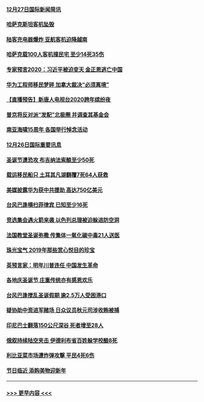 #### [12月27日国际新闻简讯](../pages/prog202/a102738604.md?t=12271955) 
#### [哈萨克斯坦客机坠毁](../pages/prog202/a102738606.md?t=12271955) 
#### [陆客充电器爆炸 亚航客机迫降越南](../pages/prog202/a102738530.md?t=12271955) 
#### [哈萨克载100人客机撞民宅 至少14死35伤](../pages/prog202/a102738485.md?t=12271955) 
#### [专家预言2020：习近平被迫变天 金正恩逃亡中国](../pages/prog202/a102738340.md?t=12271955) 
#### [华为工程师移民梦碎 加拿大裁决“必须离境”](../pages/prog202/a102738306.md?t=12271955) 
#### [【直播预告】新唐人电视台2020跨年缤纷夜](../pages/prog202/a102738273.md?t=12271955) 
#### [普京将反对派“发配”北极圈 并调查其基金会](../pages/prog202/a102738056.md?t=12271955) 
#### [南亚海啸15周年 各国举行悼念活动](../pages/prog202/a102738043.md?t=12271955) 
#### [12月26日国际重要讯息](../pages/prog202/a102737872.md?t=12271955) 
#### [圣诞节遭恐攻 布吉纳法索酿至少50死](../pages/prog202/a102737869.md?t=12271955) 
#### [载运移民船只 土耳其凡湖翻覆7死64人获救](../pages/prog202/a102737839.md?t=12271955) 
#### [美媒披露华为获中共援助 高达750亿美元](../pages/prog202/a102737744.md?t=12271955) 
#### [台风巴逢横扫菲律宾 已知至少16死](../pages/prog202/a102737673.md?t=12271955) 
#### [竞选集会遇火箭来袭 以色列总理被迫躲进防空洞](../pages/prog202/a102737659.md?t=12271955) 
#### [法国教堂圣诞弥撒 传集体一氧化碳中毒21人送医](../pages/prog202/a102737634.md?t=12271955) 
#### [珠光宝气 2019年那些赏心悦目的珍宝](../pages/prog202/a102737509.md?t=12271955) 
#### [英预言家：明年川普连任 中国发生革命](../pages/prog202/a102737473.md?t=12271955) 
#### [各地庆圣诞节 庄重传统亦有感恩欢乐](../pages/prog202/a102737408.md?t=12271955) 
#### [台风巴逢搅乱圣诞假期 逾2.5万人受困港口](../pages/prog202/a102737251.md?t=12271955) 
#### [疑协助中资进军赌场 日众议员秋元司涉收贿被捕](../pages/prog202/a102737233.md?t=12271955) 
#### [印尼巴士翻落150公尺深谷 死者增至28人](../pages/prog202/a102737223.md?t=12271955) 
#### [俄叙持续陆空夹击 伊德利布省百姓躲学校酿8死](../pages/prog202/a102737191.md?t=12271955) 
#### [利比亚菜市场遭炸弹攻撃 平民4死6伤](../pages/prog202/a102737143.md?t=12271955) 
#### [节日临近 添购美物迎新年](../pages/prog202/a102737092.md?t=12271955) 

----
#### [ >>> 更早内容 <<< ](../indexes/prog202-earlier.md)
